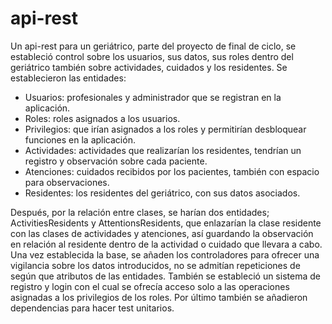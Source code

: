 # api-rest
Un api-rest para un geriátrico, parte del proyecto de final de ciclo, se estableció control sobre los usuarios, sus datos, sus roles dentro del geriátrico también sobre actividades, cuidados y los residentes.
Se establecieron las entidades:
  - Usuarios: profesionales y administrador que se registran en la aplicación.
  - Roles: roles asignados a los usuarios.
  - Privilegios: que irían asignados a los roles y permitirían desbloquear funciones en la aplicación.
  - Actividades: actividades que realizarían los residentes, tendrían un registro y observación sobre cada paciente.
  - Atenciones: cuidados recibidos por los pacientes, también con espacio para observaciones.
  - Residentes: los residentes del geriátrico, con sus datos asociados.

Después, por la relación  entre  clases, se harían dos entidades; ActivitiesResidents y AttentionsResidents, que enlazarían la clase residente con las clases de actividades y atenciones, así guardando la observación en relación al residente dentro de la actividad o cuidado que llevara a cabo.
Una vez establecida la base, se añaden los controladores para ofrecer una vigilancia sobre los datos introducidos, no se admitían repeticiones de según que atributos de las entidades. También se estableció un sistema de registro y login con el cual se ofrecía acceso solo a las operaciones asignadas a los privilegios de los roles.
Por último también se añadieron dependencias para hacer test unitarios.


